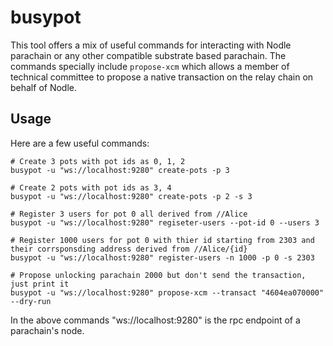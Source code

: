 # busypot
This tool offers a mix of useful commands for interacting with Nodle parachain or any other compatible substrate based parachain. 
The commands specially include `propose-xcm` which allows a member of technical committee to propose a native transaction 
on the relay chain on behalf of Nodle. 

## Usage
Here are a few useful commands:
```
# Create 3 pots with pot ids as 0, 1, 2
busypot -u "ws://localhost:9280" create-pots -p 3

# Create 2 pots with pot ids as 3, 4
busypot -u "ws://localhost:9280" create-pots -p 2 -s 3 

# Register 3 users for pot 0 all derived from //Alice
busypot -u "ws://localhost:9280" regiseter-users --pot-id 0 --users 3

# Register 1000 users for pot 0 with thier id starting from 2303 and their corrsponsding address derived from //Alice/{id}
busypot -u "ws://localhost:9280" register-users -n 1000 -p 0 -s 2303

# Propose unlocking parachain 2000 but don't send the transaction, just print it
busypot -u "ws://localhost:9280" propose-xcm --transact "4604ea070000" --dry-run
```
In the above commands "ws://localhost:9280" is the rpc endpoint of a parachain's node.

